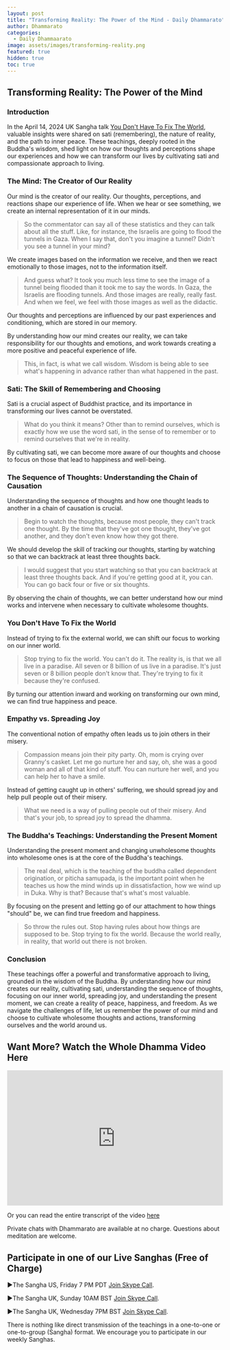 ```yaml
---
layout: post
title: "Transforming Reality: The Power of the Mind - Daily Dhammarato"
author: Dhammarato
categories:
  - Daily Dhammaarato
image: assets/images/transforming-reality.png
featured: true
hidden: true
toc: true
---
```



## Transforming Reality: The Power of the Mind

### Introduction
In the April 14, 2024 UK Sangha talk [You Don't Have To Fix The World](https://dhammarato.com/you-dont-have-to-fix-the-world-sangha-uk-210-04-14-24-SMALigFMRxM/), valuable insights were shared on sati (remembering), the nature of reality, and the path to inner peace. These teachings, deeply rooted in the Buddha's wisdom, shed light on how our thoughts and perceptions shape our experiences and how we can transform our lives by cultivating sati and compassionate approach to living.

### The Mind: The Creator of Our Reality
Our mind is the creator of our reality. Our thoughts, perceptions, and reactions shape our experience of life. When we hear or see something, we create an internal representation of it in our minds.

> So the commentator can say all of these statistics and they can talk about all the stuff. Like, for instance, the Israelis are going to flood the tunnels in Gaza. When I say that, don't you imagine a tunnel? Didn't you see a tunnel in your mind?

We create images based on the information we receive, and then we react emotionally to those images, not to the information itself.

> And guess what? It took you much less time to see the image of a tunnel being flooded than it took me to say the words. In Gaza, the Israelis are flooding tunnels. And those images are really, really fast. And when we feel, we feel with those images as well as the didactic.

Our thoughts and perceptions are influenced by our past experiences and conditioning, which are stored in our memory.

By understanding how our mind creates our reality, we can take responsibility for our thoughts and emotions, and work towards creating a more positive and peaceful experience of life.

> This, in fact, is what we call wisdom. Wisdom is being able to see what's happening in advance rather than what happened in the past.

### Sati: The Skill of Remembering and Choosing
Sati is a crucial aspect of Buddhist practice, and its importance in transforming our lives cannot be overstated.

> What do you think it means? Other than to remind ourselves, which is exactly how we use the word sati, in the sense of to remember or to remind ourselves that we're in reality.

By cultivating sati, we can become more aware of our thoughts and choose to focus on those that lead to happiness and well-being.

### The Sequence of Thoughts: Understanding the Chain of Causation
Understanding the sequence of thoughts and how one thought leads to another in a chain of causation is crucial.

> Begin to watch the thoughts, because most people, they can't track one thought. By the time that they've got one thought, they've got another, and they don't even know how they got there.

We should develop the skill of tracking our thoughts, starting by watching so that we can backtrack at least three thoughts back.

> I would suggest that you start watching so that you can backtrack at least three thoughts back. And if you're getting good at it, you can. You can go back four or five or six thoughts.

By observing the chain of thoughts, we can better understand how our mind works and intervene when necessary to cultivate wholesome thoughts.

### You Don't Have To Fix the World
Instead of trying to fix the external world, we can shift our focus to working on our inner world.

> Stop trying to fix the world. You can't do it. The reality is, is that we all live in a paradise. All seven or 8 billion of us live in a paradise. It's just seven or 8 billion people don't know that. They're trying to fix it because they're confused.

By turning our attention inward and working on transforming our own mind, we can find true happiness and peace.

### Empathy vs. Spreading Joy
The conventional notion of empathy often leads us to join others in their misery.

> Compassion means join their pity party. Oh, mom is crying over Granny's casket. Let me go nurture her and say, oh, she was a good woman and all of that kind of stuff. You can nurture her well, and you can help her to have a smile.

Instead of getting caught up in others' suffering, we should spread joy and help pull people out of their misery.

> What we need is a way of pulling people out of their misery. And that's your job, to spread joy to spread the dhamma.

### The Buddha's Teachings: Understanding the Present Moment
Understanding the present moment and changing unwholesome thoughts into wholesome ones is at the core of the Buddha's teachings.

> The real deal, which is the teaching of the buddha called dependent origination, or piticha samupada, is the important point when he teaches us how the mind winds up in dissatisfaction, how we wind up in Duka. Why is that? Because that's what's most valuable.

By focusing on the present and letting go of our attachment to how things "should" be, we can find true freedom and happiness.

> So throw the rules out. Stop having rules about how things are supposed to be. Stop trying to fix the world. Because the world really, in reality, that world out there is not broken.

### Conclusion
These teachings offer a powerful and transformative approach to living, grounded in the wisdom of the Buddha. By understanding how our mind creates our reality, cultivating sati, understanding the sequence of thoughts, focusing on our inner world, spreading joy, and understanding the present moment, we can create a reality of peace, happiness, and freedom. As we navigate the challenges of life, let us remember the power of our mind and choose to cultivate wholesome thoughts and actions, transforming ourselves and the world around us.


## Want More?  Watch the Whole Dhamma Video Here

<p><iframe style="width:100%;" height="315" src="https://www.youtube.com/embed/SMALigFMRxM?rel=0&amp;showinfo=0" frameborder="0" allowfullscreen></iframe></p>

Or you can read the entire transcript of the video [here](https://dhammarato.com/you-dont-have-to-fix-the-world-sangha-uk-210-04-14-24-SMALigFMRxM/)


Private chats with Dhammarato are available at no charge. Questions about meditation are welcome.


## Participate in one of our Live Sanghas (Free of Charge)

<p>►The Sangha US, Friday 7 PM PDT <a href="https://join.skype.com/uyYzUwJ3e3TO">Join Skype Call</a>.</p>

<p>►The Sangha UK, Sunday 10AM BST <a href="https://join.skype.com/w6nFHnra6vdh">Join Skype Call</a>.</p>

<p>►The Sangha UK, Wednesday 7PM BST <a href="https://join.skype.com/w6nFHnra6vdh">Join Skype Call</a>.</p>

There is nothing like direct transmission of the teachings in a one-to-one or one-to-group (Sangha) format.   We encourage you to participate in our weekly Sanghas.

